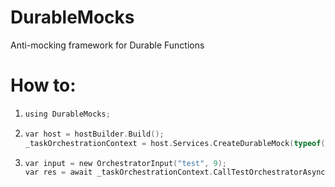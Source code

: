 # DurableMocks
Anti-mocking framework for Durable Functions


# How to:

1.      
    ```c
    using DurableMocks;
    ```
2.  
    ```c
    var host = hostBuilder.Build();
    _taskOrchestrationContext = host.Services.CreateDurableMock(typeof(OrchestratorOutput).Assembly);
    ```
3.
    ```c
    var input = new OrchestratorInput("test", 9);
    var res = await _taskOrchestrationContext.CallTestOrchestratorAsync(input);
    ```